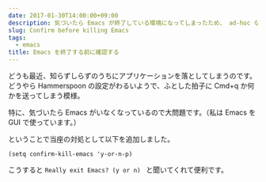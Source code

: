 ```yaml
---
date: 2017-01-30T14:00:00+09:00
description: 気づいたら Emacs が終了している環境になってしまったため、 ad-hoc な対応を入れました。
slug: Confirm before killing Emacs
tags:
  - emacs
title: Emacs を終了する前に確認する
---
```


どうも最近、知らずしらずのうちにアプリケーションを落としてしまうのです。どうやら Hammerspoon の設定がわるいようで、ふとした拍子に Cmd+q か何かを送ってしまう模様。

特に、気づいたら Emacs がいなくなっているので大問題です。（私は Emacs を GUI で使っています。）

ということで当座の対処として以下を追加しました。

    (setq confirm-kill-emacs 'y-or-n-p)

こうすると `Really exit Emacs? (y or n) ` と聞いてくれて便利です。
